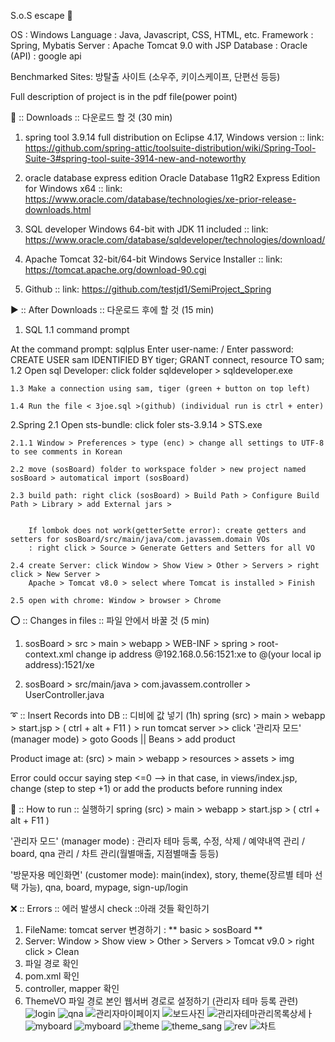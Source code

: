 S.o.S escape :key:

OS : Windows
Language : Java, Javascript, CSS, HTML, etc.
Framework : Spring, Mybatis
Server : Apache Tomcat 9.0 with JSP
Database : Oracle
(API) : google api

Benchmarked Sites: 방탈출 사이트 (소우주, 키이스케이프, 단편선 등등)

Full description of project is in the pdf file(power point)

🔽 :: Downloads :: 다운로드 할 것 (30 min)

1. spring tool 3.9.14
   full distribution on Eclipse 4.17, Windows version :: link: https://github.com/spring-attic/toolsuite-distribution/wiki/Spring-Tool-Suite-3#spring-tool-suite-3914-new-and-noteworthy

2. oracle database express edition
   Oracle Database 11gR2 Express Edition for Windows x64 :: link: https://www.oracle.com/database/technologies/xe-prior-release-downloads.html

3. SQL developer
   Windows 64-bit with JDK 11 included :: link: https://www.oracle.com/database/sqldeveloper/technologies/download/

4. Apache Tomcat
   32-bit/64-bit Windows Service Installer :: link: https://tomcat.apache.org/download-90.cgi

5. Github
   <sosBoard> :: link: https://github.com/testjd1/SemiProject_Spring

▶️ :: After Downloads :: 다운로드 후에 할 것 (15 min)

1. SQL
   1.1 command prompt

At the command prompt: sqlplus
Enter user-name: <system> / Enter password: <admin>
CREATE USER sam IDENTIFIED BY tiger;
GRANT connect, resource TO sam;
1.2 Open sql Developer: click folder sqldeveloper > sqldeveloper.exe

    1.3 Make a connection using sam, tiger (green + button on top left)

    1.4 Run the file < 3joe.sql >(github) (individual run is ctrl + enter)

2.Spring
2.1 Open sts-bundle: click foler sts-3.9.14 > STS.exe

    2.1.1 Window > Preferences > type (enc) > change all settings to UTF-8 to see comments in Korean

    2.2 move (sosBoard) folder to workspace folder > new project named sosBoard > automatical import (sosBoard)

    2.3 build path: right click (sosBoard) > Build Path > Configure Build Path > Library > add External jars >


        If lombok does not work(getterSette error): create getters and setters for sosBoard/src/main/java/com.javassem.domain VOs
        : right click > Source > Generate Getters and Setters for all VO

    2.4 create Server: click Window > Show View > Other > Servers > right click > New Server >
        Apache > Tomcat v8.0 > select where Tomcat is installed > Finish

    2.5 open with chrome: Window > browser > Chrome

⭕ :: Changes in files :: 파일 안에서 바꿀 것 (5 min)

1. sosBoard > src > main > webapp > WEB-INF > spring > root-context.xml change ip address @192.168.0.56:1521:xe to @(your local ip address):1521/xe

2. sosBoard > src/main/java > com.javassem.controller > UserController.java

➰ :: Insert Records into DB :: 디비에 값 넣기 (1h)
spring (src) > main > webapp > start.jsp > ( ctrl + alt + F11 ) > run tomcat server >> click '관리자 모드' (manager mode) > goto Goods || Beans > add product

Product image at: (src) > main > webapp > resources > assets > img

Error could occur saying step <=0 --> in that case, in views/index.jsp, change (step to step +1) or add the products before running index

🏃 :: How to run :: 실행하기
spring (src) > main > webapp > start.jsp > ( ctrl + alt + F11 )

'관리자 모드' (manager mode) : 관리자 테마 등록, 수정, 삭제 / 예약내역 관리 / board, qna 관리 / 차트 관리(월별매출, 지점별매출 등등)

'방문자용 메인화면' (customer mode): main(index), story, theme(장르별 테마 선택 가능), qna, board, mypage, sign-up/login

❌ :: Errors :: 에러 발생시
check ::아래 것들 확인하기

1. FileName: tomcat server 변경하기 : ** basic > sosBoard **
2. Server: Window > Show view > Other > Servers > Tomcat v9.0 > right click > Clean
3. 파일 경로 확인
4. pom.xml 확인
5. controller, mapper 확인
6. ThemeVO 파일 경로 본인 웹서버 경로로 설정하기 (관리자 테마 등록 관련)
![login](https://user-images.githubusercontent.com/112688190/205600123-c942ebc7-33af-436e-b60c-d4c62476befd.PNG)
![qna](https://user-images.githubusercontent.com/112688190/205601830-784cd15e-9ad5-4f16-823d-5cf7ef033244.PNG)
![관리자마이페이지](https://user-images.githubusercontent.com/112688190/205602147-727a16f3-d292-455e-a8a1-3199b947be63.png)
![보드사진](https://user-images.githubusercontent.com/112688190/205602940-7e3df2ef-9d41-4d3d-b8e2-3fe1c138673d.png)
![관리자테마관리목록상세ㅏ](https://user-images.githubusercontent.com/112688190/205603241-6d98f1aa-4d44-4357-84a2-4ed0251c7fab.PNG)
![myboard](https://user-images.githubusercontent.com/112688190/205603375-d1b80ac7-e6aa-45f4-a595-6b787a790617.png)
![myboard](https://user-images.githubusercontent.com/112688190/205603375-d1b80ac7-e6aa-45f4-a595-6b787a790617.png)
![theme](https://user-images.githubusercontent.com/112688190/205603475-64d2f662-b8f9-4886-8374-fba6b2fdf5fd.PNG)
![theme_sang](https://user-images.githubusercontent.com/112688190/205603541-e4049e12-fcc1-42f6-9ef4-2d968a22d589.PNG)
![rev](https://user-images.githubusercontent.com/112688190/205603493-34e22d3e-41b9-4417-a75d-70cba6d5e7b9.PNG)
![차트](https://user-images.githubusercontent.com/112688190/205603638-eaec57a0-dfc6-48d2-892f-4af7ce2c0a27.png)
